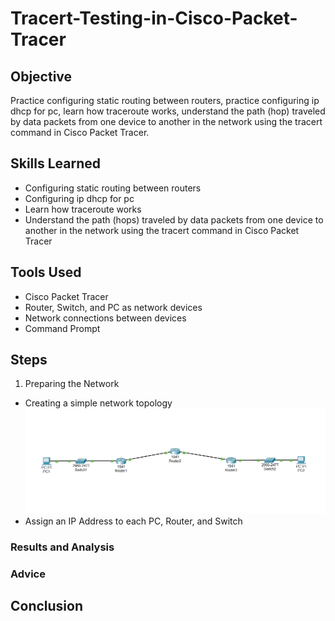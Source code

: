 # Tracert-Testing-in-Cisco-Packet-Tracer

## Objective

Practice configuring static routing between routers, practice configuring ip dhcp for pc, learn how traceroute works, understand the path (hop) traveled by data packets from one device to another in the network using the tracert command in Cisco Packet Tracer.

## Skills Learned

- Configuring static routing between routers
- Configuring ip dhcp for pc
- Learn how traceroute works
- Understand the path (hops) traveled by data packets from one device to another in the network using the tracert command in Cisco Packet Tracer

## Tools Used

- Cisco Packet Tracer
- Router, Switch, and PC as network devices
- Network connections between devices
- Command Prompt

## Steps

1. Preparing the Network
- Creating a simple network topology <br>
  <img src="images/topology.png" alt="Scan Result" width="500"/> <br>
- Assign an IP Address to each PC, Router, and Switch

### Results and Analysis

### Advice

## Conclusion
